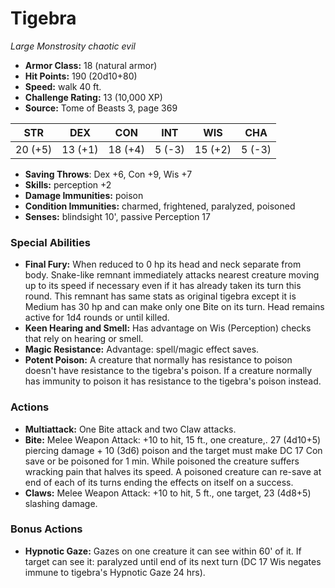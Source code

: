 # Tigebra

*Large* *Monstrosity* *chaotic evil*

- **Armor Class:** 18 (natural armor)
- **Hit Points:** 190 (20d10+80)
- **Speed:** walk 40 ft.
- **Challenge Rating:** 13 (10,000 XP)
- **Source:** Tome of Beasts 3, page 369

| STR | DEX | CON | INT | WIS | CHA |
| --- | --- | --- | --- | --- | --- |
| 20 (+5) | 13 (+1) | 18 (+4) | 5 (-3) | 15 (+2) | 5 (-3) |

- **Saving Throws**: Dex +6, Con +9, Wis +7
- **Skills:** perception +2
- **Damage Immunities:** poison
- **Condition Immunities:** charmed, frightened, paralyzed, poisoned
- **Senses:** blindsight 10', passive Perception 17

### Special Abilities

- **Final Fury:** When reduced to 0 hp its head and neck separate from body. Snake-like remnant immediately attacks nearest creature moving up to its speed if necessary even if it has already taken its turn this round. This remnant has same stats as original tigebra except it is Medium has 30 hp and can make only one Bite on its turn. Head remains active for 1d4 rounds or until killed.
- **Keen Hearing and Smell:** Has advantage on Wis (Perception) checks that rely on hearing or smell.
- **Magic Resistance:** Advantage: spell/magic effect saves.
- **Potent Poison:** A creature that normally has resistance to poison doesn't have resistance to the tigebra's poison. If a creature normally has immunity to poison it has resistance to the tigebra's poison instead.

### Actions

- **Multiattack:** One Bite attack and two Claw attacks.
- **Bite:** Melee Weapon Attack: +10 to hit, 15 ft., one creature,. 27 (4d10+5) piercing damage + 10 (3d6) poison and the target must make DC 17 Con save or be poisoned for 1 min. While poisoned the creature suffers wracking pain that halves its speed. A poisoned creature can re-save at end of each of its turns ending the effects on itself on a success.
- **Claws:** Melee Weapon Attack: +10 to hit, 5 ft., one target, 23 (4d8+5) slashing damage.

### Bonus Actions

- **Hypnotic Gaze:** Gazes on one creature it can see within 60' of it. If target can see it: paralyzed until end of its next turn (DC 17 Wis negates immune to tigebra's Hypnotic Gaze 24 hrs).


